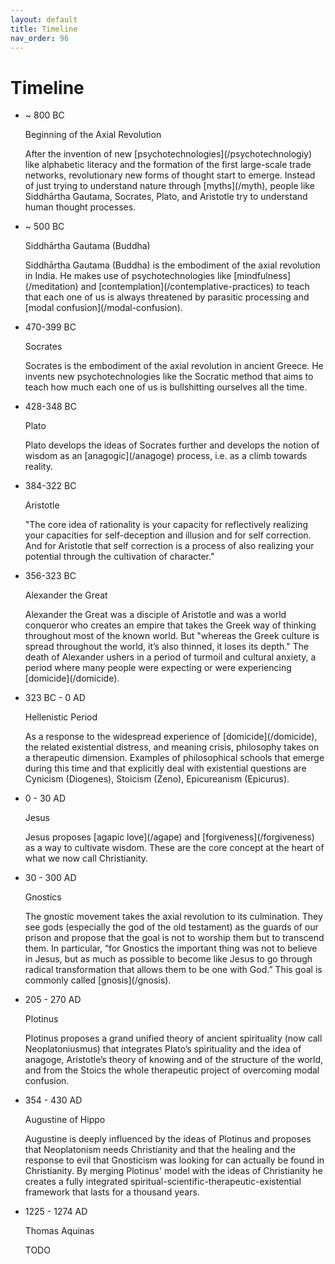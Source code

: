 ```yaml
---
layout: default
title: Timeline
nav_order: 96
---
```


# Timeline



 <ul class="timeline">
                <li class="timeline-item">
                    <div class="timeline-info">
                        <span> ~ 800 BC</span>
                    </div>
                    <div class="timeline-marker"></div>
                    <div class="timeline-content">
                        <p class="timeline-title">Beginning of the Axial Revolution</p>
                        <p>After the invention of new [psychotechnologies](/psychotechnologiy) like alphabetic literacy and the formation of the first large-scale trade networks, revolutionary new forms of thought start to emerge. Instead of just trying to understand nature through [myths](/myth), people like Siddhārtha Gautama, Socrates, Plato, and Aristotle try to understand human thought processes.</p>
                    </div>
                </li>
                <li class="timeline-item">
                    <div class="timeline-info">
                        <span>~ 500 BC</span>
                    </div>
                    <div class="timeline-marker"></div>
                    <div class="timeline-content">
                        <p class="timeline-title">Siddhārtha Gautama (Buddha)</p>
                        <p>Siddhārtha Gautama (Buddha) is the embodiment of the axial revolution in India. He makes use of psychotechnologies like [mindfulness](/meditation) and [contemplation](/contemplative-practices) to teach that each one of us is always threatened by parasitic processing and [modal confusion](/modal-confusion).</p>
                    </div>
                </li>
                <li class="timeline-item">
                    <div class="timeline-info">
                        <span> 470-399 BC</span>
                    </div>
                    <div class="timeline-marker"></div>
                    <div class="timeline-content">
                        <p class="timeline-title">Socrates</p>
                        <p>Socrates is the embodiment of the axial revolution in ancient Greece. He invents new psychotechnologies like the Socratic method that aims to teach how much each one of us is bullshitting ourselves all the time. </p>
                    </div>
                </li>
                <li class="timeline-item">
                    <div class="timeline-info">
                        <span>428-348 BC</span>
                    </div>
                    <div class="timeline-marker"></div>
                    <div class="timeline-content">
                        <p class="timeline-title">Plato</p>
                        <p>Plato develops the ideas of Socrates further and develops the notion of wisdom as an [anagogic](/anagoge) process, i.e. as a climb towards reality. </p>
                    </div>
                </li>
                <li class="timeline-item">
                    <div class="timeline-info">
                        <span>384-322 BC</span>
                    </div>
                    <div class="timeline-marker"></div>
                    <div class="timeline-content">
                        <p class="timeline-title">Aristotle</p>
                        <p>"The core idea of rationality is your capacity for reflectively realizing your capacities for self-deception and illusion and for self correction. And for Aristotle that self correction is a process of also realizing your potential through the cultivation of character."  </p>
                    </div>
                </li>
                <li class="timeline-item">
                    <div class="timeline-info">
                        <span>356-323 BC</span>
                    </div>
                    <div class="timeline-marker"></div>
                    <div class="timeline-content">
                        <p class="timeline-title">Alexander the Great</p>
                        <p>Alexander the Great was a disciple of Aristotle and was a world conqueror who creates an empire that takes the Greek way of thinking throughout most of the known world. But "whereas the Greek culture is spread throughout the world, it’s also thinned, it loses its depth." The death of Alexander ushers in a period of turmoil and cultural anxiety, a period where many people were expecting or were experiencing [domicide](/domicide).  </p>
                    </div>
                </li>
                <li class="timeline-item">
                    <div class="timeline-info">
                        <span>323 BC - 0 AD</span>
                    </div>
                    <div class="timeline-marker"></div>
                    <div class="timeline-content">
                        <p class="timeline-title">Hellenistic Period</p>
                        <p>As a response to the widespread experience of [domicide](/domicide), the related existential distress, and meaning crisis, philosophy takes on a therapeutic dimension. Examples of philosophical schools that emerge during this time and that explicitly deal with existential questions are Cynicism (Diogenes), Stoicism (Zeno), Epicureanism (Epicurus).</p>
                    </div>
                </li>
                <li class="timeline-item">
                    <div class="timeline-info">
                        <span>0 - 30 AD</span>
                    </div>
                    <div class="timeline-marker"></div>
                    <div class="timeline-content">
                        <p class="timeline-title">Jesus</p>
                        <p>Jesus proposes [agapic love](/agape) and [forgiveness](/forgiveness) as a way to cultivate wisdom. These are the core concept at the heart of what we now call Christianity. </p>
                    </div>
                </li>
                <li class="timeline-item">
                    <div class="timeline-info">
                        <span>30 - 300 AD</span>
                    </div>
                    <div class="timeline-marker"></div>
                    <div class="timeline-content">
                        <p class="timeline-title">Gnostics</p>
                        <p>The gnostic movement takes the axial revolution to its culmination. They see gods (especially the god of the old testament) as the guards of our prison and propose that the goal is not to worship them but to transcend them. In particular, “for Gnostics the important thing was not to believe in Jesus, but as much as possible to become like Jesus to go through radical transformation that allows them to be one with God.” This goal is commonly called [gnosis](/gnosis). </p>
                    </div>
                </li>
                <li class="timeline-item">
                    <div class="timeline-info">
                        <span>205 - 270 AD</span>
                    </div>
                    <div class="timeline-marker"></div>
                    <div class="timeline-content">
                        <p class="timeline-title">Plotinus</p>
                        <p>Plotinus proposes a grand unified theory of ancient spirituality (now call Neoplatoniusmus) that integrates Plato’s spirituality and the idea of anagoge, Aristotle’s theory of knowing and of the structure of the world, and from the Stoics the whole therapeutic project of overcoming modal confusion. </p>
                    </div>
                </li>
                <li class="timeline-item">
                    <div class="timeline-info">
                        <span>354 - 430 AD</span>
                    </div>
                    <div class="timeline-marker"></div>
                    <div class="timeline-content">
                        <p class="timeline-title">Augustine of Hippo</p>
                        <p>Augustine is deeply influenced by the ideas of Plotinus and proposes that Neoplatonism needs Christianity and that the healing and the response to evil that Gnosticism was looking for can actually be found in Christianity. By merging Plotinus' model with the ideas of Christianity he creates a fully integrated spiritual-scientific-therapeutic-existential framework that lasts for a thousand years.</p>
                    </div>
                </li>
                <li class="timeline-item">
                    <div class="timeline-info">
                        <span>1225 - 1274 AD</span>
                    </div>
                    <div class="timeline-marker"></div>
                    <div class="timeline-content">
                        <p class="timeline-title">Thomas Aquinas</p>
                        <p>TODO</p>
                    </div>
                </li>
            </ul>